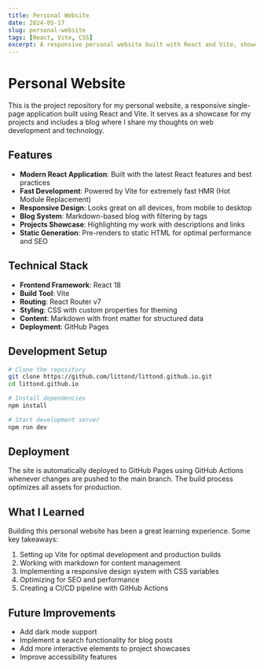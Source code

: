 ```yaml
---
title: Personal Website
date: 2024-05-17
slug: personal-website
tags: [React, Vite, CSS]
excerpt: A responsive personal website built with React and Vite, showcasing my projects and blog.
---
```


# Personal Website

This is the project repository for my personal website, a responsive single-page application built using React and Vite. It serves as a showcase for my projects and includes a blog where I share my thoughts on web development and technology.

## Features

- **Modern React Application**: Built with the latest React features and best practices
- **Fast Development**: Powered by Vite for extremely fast HMR (Hot Module Replacement)
- **Responsive Design**: Looks great on all devices, from mobile to desktop
- **Blog System**: Markdown-based blog with filtering by tags
- **Projects Showcase**: Highlighting my work with descriptions and links
- **Static Generation**: Pre-renders to static HTML for optimal performance and SEO

## Technical Stack

- **Frontend Framework**: React 18
- **Build Tool**: Vite
- **Routing**: React Router v7
- **Styling**: CSS with custom properties for theming
- **Content**: Markdown with front matter for structured data
- **Deployment**: GitHub Pages

## Development Setup

```bash
# Clone the repository
git clone https://github.com/littond/littond.github.io.git
cd littond.github.io

# Install dependencies
npm install

# Start development server
npm run dev
```

## Deployment

The site is automatically deployed to GitHub Pages using GitHub Actions whenever changes are pushed to the main branch. The build process optimizes all assets for production.

## What I Learned

Building this personal website has been a great learning experience. Some key takeaways:

1. Setting up Vite for optimal development and production builds
2. Working with markdown for content management
3. Implementing a responsive design system with CSS variables
4. Optimizing for SEO and performance
5. Creating a CI/CD pipeline with GitHub Actions

## Future Improvements

- Add dark mode support
- Implement a search functionality for blog posts
- Add more interactive elements to project showcases
- Improve accessibility features 